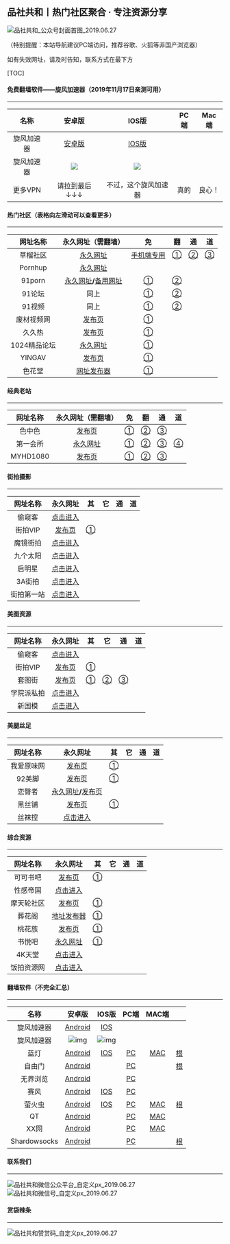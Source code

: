 ## 品社共和丨热门社区聚合 · 专注资源分享

![品社共和_公众号封面首图_2019.06.27](https://images.gitee.com/uploads/images/2019/1119/015400_8ddfa982_5042777.png)

（特别提醒：本站导航建议PC端访问，推荐谷歌、火狐等非国产浏览器）

如有失效网址，请及时告知，联系方式在最下方

[TOC]



#### 免费翻墙软件——旋风加速器（2019年11月17日亲测可用）

------

|    名称    |                            安卓版                            |                            IOS版                             | PC端 | Mac端  |
| :--------: | :----------------------------------------------------------: | :----------------------------------------------------------: | :--: | :----: |
| 旋风加速器 |   [安卓版](http://www.zyjnkfs.live/redirect?code=4IQ22B9)    |           [IOS版](http://www.dgcqbxm.live/LUM1LCE)           |      |        |
| 旋风加速器 | ![](https://images.gitee.com/uploads/images/2019/1119/015400_cf08838d_5042777.jpeg) | ![](https://images.gitee.com/uploads/images/2019/1119/015400_19b2bd3b_5042777.jpeg) |      |        |
|  更多VPN   |                        请拉到最后↓↓↓                         |                     不过，这个旋风加速器                     | 真的 | 良心！ |



#### 热门社区（表格向左滑动可以查看更多）

------

|   网址名称   |                      永久网址（需翻墙）                      |                      免                      |                          翻                           |                         通                          |                          道                           |
| :----------: | :----------------------------------------------------------: | :------------------------------------------: | :---------------------------------------------------: | :-------------------------------------------------: | :---------------------------------------------------: |
|   草榴社区   | [永久网址](https://www.t66y.com/index.php?u=521741&ext=94229) |        [手机端专用](http://有内鬼.ml)        | [①](https://终止交易.ml/index.php?u=521741&ext=94229) | [②](https://有内鬼.ml/index.php?u=521741&ext=94229) | [③](https://cl.bbcb.xyz/index.php?u=521741&ext=94229) |
|   Pornhup    |             [永久网址](https://www.pornhub.com/)             |                                              |                                                       |                                                     |                                                       |
|    91porn    | [永久网址](91porn.com)**/**[备用网址](https://www.ebay.com/usr/91dizhi_1) | [①](http://514.flexiblegeeks.com/index.php)  |       [②](https://mygameofthrones.space/Cazn2)        |                                                     |                                                       |
|    91论坛    |                             同上                             | [①](https://f.wonderfulday30.live/index.php) |           [②](http://f.w23.rocks/index.php)           |                                                     |                                                       |
|    91视频    |                             同上                             |    [①](https://vip3.t9k.space/index.php)     |            [②](http://a.t6k.co/index.php)             |                                                     |                                                       |
|  废材视频网  |          [发布页](https://www.ebay.com/usr/fcpor0)           |           [①](https://xinfcw.net/)           |                                                       |                                                     |                                                       |
|    久久热    |          [发布页](https://www.ebay.com/usr/yi-4298)          |         [①](https://www.xin99r4.com)         |                                                       |                                                     |                                                       |
| 1024精品论坛 |                [永久网址](http://1024pa.com/)                |           [①](http://1024is.com/)            |                                                       |                                                     |                                                       |
|    YINGAV    |         [发布页](https://www.ebay.com/usr/cwbf3674)          |           [①](http://yingav1.com/)           |                                                       |                                                     |                                                       |
|    色花堂    |      [网址发布器](http://www.huatangaoqing.com/123.zip)      |          [①](https://www.sht88.me/)          |                                                       |                                                     |                                                       |

#### 经典老站

------

| 网址名称 |                    永久网址（需翻墙）                     |               免               |               翻                |               通               |               道               |
| :------: | :-------------------------------------------------------: | :----------------------------: | :-----------------------------: | :----------------------------: | :----------------------------: |
|  色中色  | [发布页](http://k.1k2k3k.com/bbs/thread-7519105-1-1.html) | [①](http://k.1k2k3k.com/bbs/)  | [②](http://174.127.195.66/bbs/) | [③](http://s.1s2s3s.com/bbs/)  |                                |
| 第一会所 |              [永久网址](http://sis001.com/)               | [①](http://38.103.161.11/bbs/) | [②](http://38.103.161.14/bbs/)  | [③](http://38.103.161.16/bbs/) | [④](http://38.103.161.17/bbs/) |
| MYHD1080 |              [发布页](https://www.myhd.tw/)               |    [①](http://www.1080.tw/)    |   [②](http://www.ahd1080.com)   |   [③](http://www.hd1080.com)   |                                |

#### 街拍摄影

------

|  网址名称  |                  永久网址                  |              其               |  它  |  通  |  道  |
| :--------: | :----------------------------------------: | :---------------------------: | :--: | :--: | :--: |
|   偷窥客   | [点击进入](http://64.62.209.163/forum.php) |                               |      |      |      |
|  街拍VIP   |     [发布页](http://www.jiepaizz.com/)     | [①](http://www.jiepaita.com/) |      |      |      |
|  魔镜街拍  |   [点击进入](http://www.520mojing.com/)    |                               |      |      |      |
|  九个太阳  |      [点击进入](http://www.9gty.net/)      |                               |      |      |      |
|   启明星   |     [点击进入](http://www.qmxyc.com/)      |                               |      |      |      |
|   3A街拍   |   [点击进入](https://www.3ajiepai.com/)    |                               |      |      |      |
| 街拍第一站 |      [点击进入](http://www.jp95.com/)      |                               |      |      |      |

#### 美图资源

------

|  网址名称  |                  永久网址                  |              其               |              它               |            通            |  道  |
| :--------: | :----------------------------------------: | :---------------------------: | :---------------------------: | :----------------------: | :--: |
|   偷窥客   | [点击进入](http://64.62.209.163/forum.php) |                               |                               |                          |      |
|  街拍VIP   |     [发布页](http://www.jiepaizz.com/)     | [①](http://www.jiepaita.com/) |                               |                          |      |
|   套图街   |      [发布页](http://taotufabu.com/)       |  [①](http://taotutaotu.com/)  | [②](http://www.taotujie.org/) | [③](http://taotujie.me/) |      |
| 学院派私拍 |   [点击进入](http://www.170jiepai.com/)    |                               |                               |                          |      |
|   新国模   |      [点击进入](http://www.guomo.co/)      |                               |                               |                          |      |

#### 美腿丝足

------

|  网址名称  |                           永久网址                           |                  其                  |  它  |  通  |  道  |
| :--------: | :----------------------------------------------------------: | :----------------------------------: | :--: | :--: | :--: |
| 我爱原味网 |                 [发布页](www.52yuanwei.top)                  |   [①](http://www.52yuanwei.city/)    |      |      |      |
|   92美脚   |              [发布页](http://www.222foot.com/)               | [①](http://www.94foot.com/forum.php) |      |      |      |
|   恋臀者   | [永久网址](http://www.liantun.com/)**/**[发布页](http://blog.qooza.hk/baoerjin) |                                      |      |      |      |
|   黑丝铺   |               [发布页](http://www.hsp001.com/)               | [①](http://heisipu91.top/forum.php)  |      |      |      |
|   丝袜控   |             [点击进入](http://www.siwakom.com/)              |                                      |      |      |      |

#### 综合资源

------

|  网址名称  |                         永久网址                          |                   其                    |  它  |  通  |  道  |
| :--------: | :-------------------------------------------------------: | :-------------------------------------: | :--: | :--: | :--: |
|  可可书吧  | [发布页](https://github.com/mailes/kkdizhi/wiki/kkdizhi)  | [①](http://www.qiushiapp.com/forum.php) |      |      |      |
|  性感帝国  |         [点击进入](http://www.xinggandiguo.com/)          |                                         |      |      |      |
| 摩天轮社区 |               [发布页](https://77mtl.com/)                |         [①](http://mtl14.xyz/)          |      |      |      |
|   葬花阁   | [地址发布器](http://www.zhgcom.xyz/thread-67857-1-1.html) |       [①](http://www.zhgcom.xyz/)       |      |      |      |
|   桃花族   |                [发布页](http://thzhd.us/)                 |     [①](http://thz5.net/forum.php)      |      |      |      |
|   书悦吧   |           [永久网址](http://www.shuyueba.com/)            |      [①](http://www.shuyue8.com/)       |      |      |      |
|   4K天堂   |         [点击进入](http://www.4ktt.com/forum.php)         |                                         |      |      |      |
| 饭拍资源网 |           [点击进入](http://www.fanpaixiu.cc/)            |                                         |      |      |      |

#### 翻墙软件（不完全汇总）

------

|     名称     |                            安卓版                            |                            IOS版                             |                             PC端                             |                            MAC端                             |                                                              |
| :----------: | :----------------------------------------------------------: | :----------------------------------------------------------: | :----------------------------------------------------------: | :----------------------------------------------------------: | ------------------------------------------------------------ |
|  旋风加速器  | [Android](https://www.privacypic.com/images/2019/11/18/iosa97ea2bee03946dd.jpg) | [IOS](https://www.privacypic.com/images/2019/11/18/f56a5f1081defb1daac6ea7fa5cace6a7a0bc50f9dba2f3b.jpg) |                                                              |                                                              |                                                              |
|  旋风加速器  | ![img](https://images.gitee.com/uploads/images/2019/1119/015400_cf08838d_5042777.jpeg) | ![img](https://images.gitee.com/uploads/images/2019/1119/015400_19b2bd3b_5042777.jpeg) |                                                              |                                                              |                                                              |
|     蓝灯     |      [Android](https://getlantern.org/zh_CN/index.html)      |        [IOS](https://getlantern.org/zh_CN/index.html)        |        [PC](https://getlantern.org/zh_CN/index.html)         |        [MAC](https://getlantern.org/zh_CN/index.html)        | [根](https://github.com/getlantern/lantern)                  |
|    自由门    |     [Android](https://s3cdn.hofeel.xyz/leap2.html?i=a3)      |                                                              |        [PC](https://s3cdn.hofeel.xyz/leap2.html?i=a1)        |                                                              | [根](https://github.com/sglfree/freesky/wiki/%E8%87%AA%E7%94%B1%E9%97%A8%E6%9C%80%E6%96%B0%E7%89%88%E4%B8%8B%E8%BD%BD-%E6%97%A0%E7%95%8C%E6%B5%8F%E8%A7%88%E6%9C%80%E6%96%B0%E6%AD%A3%E5%BC%8F%E7%89%88%E4%B8%8B%E8%BD%BD-%E7%BF%BB%E5%A2%99%E8%BD%AF%E4%BB%B6%E4%B8%8B%E8%BD%BD) |
|   无界浏览   |     [Android](https://s3cdn.hofeel.xyz/leap2.html?i=a3)      |                                                              |        [PC](https://s3cdn.hofeel.xyz/leap2.html?i=a2)        |                                                              |                                                              |
|     赛风     |     [Android](https://s3cdn.hofeel.xyz/leap2.html?i=a4)      | [IOS](https://itunes.apple.com/us/app/psiphon/id1276263909?ls=1&mt=8) |        [PC](https://s3cdn.hofeel.xyz/leap2.html?i=a4)        |                                                              |                                                              |
|    萤火虫    | [Android](https://raw.githubusercontent.com/cdtmirrors/yhc/master/yhc.apk) | [IOS](https://itunes.apple.com/cn/app/%E5%B0%BC%E9%A9%AC%E4%BB%A3%E7%90%86/id1260125306?mt=8) | [PC](https://raw.githubusercontent.com/cdtmirrors/yhc/master/yhc.exe) | [MAC](https://raw.githubusercontent.com/cdtmirrors/yhc/master/yhc.dmg) | [根](https://github.com/yinghuocho/firefly-proxy)            |
|      QT      | [Android](https://github.com/QTGate/CoNETPlatform-Android/releases/download/v1.0.2/app-release.apk) |                                                              | [PC](https://github.com/QTGate/QTGate-Desktop-Client/releases) | [MAC](https://github.com/QTGate/QTGate-Desktop-Client/releases) |                                                              |
|     XX网     |  [Android](https://github.com/XndroidDev/Xndroid/releases)   |                                                              | [PC](https://github.com/XX-net/XX-Net/blob/master/code/default/download.md) | [MAC](https://github.com/XX-net/XX-Net/blob/master/code/default/download.md) |                                                              |
| Shardowsocks | [Android](https://github.com/shadowsocks/shadowsocks-android) |                                                              |   [PC](https://github.com/shadowsocks/shadowsocks-windows)   |                                                              | [根](https://github.com/shadowsocks)                         |

#### 联系我们

------

![品社共和微信公众平台_自定义px_2019.06.27](https://images.gitee.com/uploads/images/2019/1119/015400_e817878f_5042777.jpeg)![品社共和微信号_自定义px_2019.06.27](https://images.gitee.com/uploads/images/2019/1119/015401_a157621e_5042777.jpeg)

#### 赏袋辣条

------

![品社共和赞赏码_自定义px_2019.06.27](https://images.gitee.com/uploads/images/2019/1119/015400_8ab91da3_5042777.jpeg)
